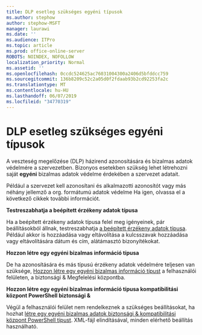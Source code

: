 ```yaml
---
title: DLP esetleg szükséges egyéni típusok
ms.author: stephow
author: stephow-MSFT
manager: laurawi
ms.date: ''
ms.audience: ITPro
ms.topic: article
ms.prod: office-online-server
ROBOTS: NOINDEX, NOFOLLOW
localization_priority: Normal
ms.assetid: ''
ms.openlocfilehash: 0ccdc524625ac76031004300a2406d5bfddcc759
ms.sourcegitcommit: 136b8209c52c2a05d0f2fdaab93b2cd92253fa2c
ms.translationtype: MT
ms.contentlocale: hu-HU
ms.lasthandoff: 06/07/2019
ms.locfileid: "34770319"
---
```

# <a name="dlp-might-need-a-custom-type"></a>DLP esetleg szükséges egyéni típusok

A veszteség megelőzése (DLP) házirend azonosítására és bizalmas adatok védelmére a szervezetben. Bizonyos esetekben szükség lehet létrehozni saját **egyéni** bizalmas adatok védelme érdekében a szervezet adatait.

Például a szervezet kell azonosítani és alkalmazotti azonosítót vagy más néhány jellemző a org. formátumú adatok védelme Ha igen, olvassa el a következő cikkek további információt. 
  
 **Testreszabhatja a beépített érzékeny adatok típusa**
  
Ha a beépített érzékeny adatok típusa felel meg igényeinek, pár beállításokból állnak, testreszabhatja [a beépített érzékeny adatok típusa](https://docs.microsoft.com/office365/securitycompliance/customize-a-built-in-sensitive-information-type). Például akkor is hozzáadása vagy eltávolítása a kulcsszavak hozzáadása vagy eltávolítására dátum és cím, alátámasztó bizonyítékokat.
  
 **Hozzon létre egy egyéni bizalmas információ típusa**
  
De ha azonosítására és más típusú érzékeny adatok védelmére teljesen van szüksége, [Hozzon létre egy egyéni bizalmas információ típust](https://docs.microsoft.com/office365/securitycompliance/create-a-custom-sensitive-information-type) a felhasználói felületen, a biztonsági & Megfelelési központba. 
  
**Hozzon létre egy egyéni bizalmas információ típusa kompatibilitási központ PowerShell biztonsági &**

Végül a felhasználói felület nem rendelkeznek a szükséges beállításokat, ha hozhat [létre egy egyéni bizalmas adatok biztonsági & kompatibilitási központ PowerShell típust](https://docs.microsoft.com/office365/securitycompliance/create-a-custom-sensitive-information-type-in-scc-powershell). XML-fájl elindításával, minden elérhető beállítás használható.

    
